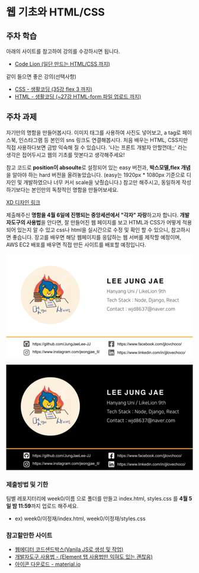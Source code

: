 # 웹 기초와 HTML/CSS

## 주차 학습
아래의 사이트를 참고하여 강의를 수강하시면 됩니다.
- [Code Lion (일단 만드는 HTML/CSS 까지)](https://www.codelion.net/)

같이 들으면 좋은 강의(선택사항)
- [CSS - 생활코딩 (35강 flex 3 까지)](https://www.youtube.com/watch?v=ONcmkf07EuI&list=PLuHgQVnccGMDaVaBmkX0qfB45R_bYrV62)
- [HTML - 생활코딩 (~27강 HTML-form 파일 업로드 까지)](https://www.youtube.com/watch?v=OGFgdro160I&list=PLuHgQVnccGMDUzDDCKW-pCZQY-MMCX5yB)



## 주차 과제
자기만의 명함을 만들어봅시다. 이미지 태그를 사용하여 사진도 넣어보고, a tag로 페이스북, 인스타그램 등 본인의 sns 링크도 연결해봅시다. 처음 배우는 HTML, CSS지만 직접 사용하다보면 금방 익숙해 질 수 있습니다. '나는 프론트 개발자 안할껀데;;' 라는 생각은 접어두시고 웹의 기초를 맛본다고 생각해주세요!  

참고 코드로 **position이 absoulte**로 설정되어 있는 easy 버전과, **박스모델,flex 개념**을 알아야 하는 hard 버전을 올려놓았습니다. (easy는 1920px * 1080px 기준으로 디자인 및 개발하였으나 너무 커서 scale을 낮췄습니다.) 참고만 해주시고, 동일하게 작성하기보다는 본인만의 독창적인 명함을 만들어보세요. 

[XD 디자인 링크](https://xd.adobe.com/view/201755dd-1a62-4939-af55-07d6e3bd293d-7544/)


제출해주신 **명함을 4월 6일에 진행되는 중앙세션에서 "각자" 자랑**하고자 합니다. **개발자도구의 사용법**을 안다면, 잘 만들어진 웹 페이지를 보고 HTML과 CSS가 어떻게 적용되어 있는지 알 수 있고 css나 html을 실시간으로 수정 및 확인 할 수 있으니, 참고하시면 좋습니다. 장고를 배우면 해당 웹페이지를 응답하는 웹 서버를 제작할 예정이며, AWS EC2 배포를 배우면 직접 만든 사이트를 배포할 예정입니다. 

<kbd>![예시1](Example1.png)</kbd>


<kbd>![예시2](Example2.png)</kbd>

### 제출방법 및 기한
팀별 레포지터리에 week0/이름 으로 폴더를 만들고 index.html, styles.css 를 **4월 5일 밤 11:59**까지 업로드 해주세요. 
- ex) week0/이정재/index.html, week0/이정재/styles.css

### 참고할만한 사이트
- [웹에디터 코드샌드박스(Vanila JS로 생성 및 작업)](https://codesandbox.io/)
- [개발자도구 사용법 - (Element 탭 사용법만 익혀도 있는 괜찮음)](https://blogpack.tistory.com/756)
- [아이콘 다운로드 - material.io](https://material.io/resources/icons/)
